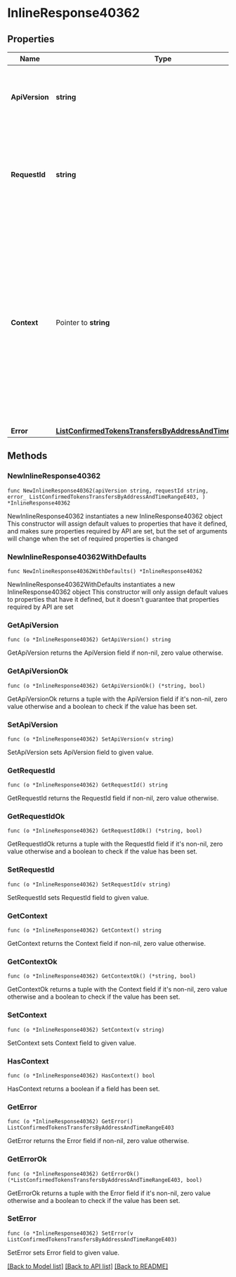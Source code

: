 # InlineResponse40362

## Properties

Name | Type | Description | Notes
------------ | ------------- | ------------- | -------------
**ApiVersion** | **string** | Specifies the version of the API that incorporates this endpoint. | 
**RequestId** | **string** | Defines the ID of the request. The &#x60;requestId&#x60; is generated by Crypto APIs and it&#39;s unique for every request. | 
**Context** | Pointer to **string** | In batch situations the user can use the context to correlate responses with requests. This property is present regardless of whether the response was successful or returned as an error. &#x60;context&#x60; is specified by the user. | [optional] 
**Error** | [**ListConfirmedTokensTransfersByAddressAndTimeRangeE403**](ListConfirmedTokensTransfersByAddressAndTimeRangeE403.md) |  | 

## Methods

### NewInlineResponse40362

`func NewInlineResponse40362(apiVersion string, requestId string, error_ ListConfirmedTokensTransfersByAddressAndTimeRangeE403, ) *InlineResponse40362`

NewInlineResponse40362 instantiates a new InlineResponse40362 object
This constructor will assign default values to properties that have it defined,
and makes sure properties required by API are set, but the set of arguments
will change when the set of required properties is changed

### NewInlineResponse40362WithDefaults

`func NewInlineResponse40362WithDefaults() *InlineResponse40362`

NewInlineResponse40362WithDefaults instantiates a new InlineResponse40362 object
This constructor will only assign default values to properties that have it defined,
but it doesn't guarantee that properties required by API are set

### GetApiVersion

`func (o *InlineResponse40362) GetApiVersion() string`

GetApiVersion returns the ApiVersion field if non-nil, zero value otherwise.

### GetApiVersionOk

`func (o *InlineResponse40362) GetApiVersionOk() (*string, bool)`

GetApiVersionOk returns a tuple with the ApiVersion field if it's non-nil, zero value otherwise
and a boolean to check if the value has been set.

### SetApiVersion

`func (o *InlineResponse40362) SetApiVersion(v string)`

SetApiVersion sets ApiVersion field to given value.


### GetRequestId

`func (o *InlineResponse40362) GetRequestId() string`

GetRequestId returns the RequestId field if non-nil, zero value otherwise.

### GetRequestIdOk

`func (o *InlineResponse40362) GetRequestIdOk() (*string, bool)`

GetRequestIdOk returns a tuple with the RequestId field if it's non-nil, zero value otherwise
and a boolean to check if the value has been set.

### SetRequestId

`func (o *InlineResponse40362) SetRequestId(v string)`

SetRequestId sets RequestId field to given value.


### GetContext

`func (o *InlineResponse40362) GetContext() string`

GetContext returns the Context field if non-nil, zero value otherwise.

### GetContextOk

`func (o *InlineResponse40362) GetContextOk() (*string, bool)`

GetContextOk returns a tuple with the Context field if it's non-nil, zero value otherwise
and a boolean to check if the value has been set.

### SetContext

`func (o *InlineResponse40362) SetContext(v string)`

SetContext sets Context field to given value.

### HasContext

`func (o *InlineResponse40362) HasContext() bool`

HasContext returns a boolean if a field has been set.

### GetError

`func (o *InlineResponse40362) GetError() ListConfirmedTokensTransfersByAddressAndTimeRangeE403`

GetError returns the Error field if non-nil, zero value otherwise.

### GetErrorOk

`func (o *InlineResponse40362) GetErrorOk() (*ListConfirmedTokensTransfersByAddressAndTimeRangeE403, bool)`

GetErrorOk returns a tuple with the Error field if it's non-nil, zero value otherwise
and a boolean to check if the value has been set.

### SetError

`func (o *InlineResponse40362) SetError(v ListConfirmedTokensTransfersByAddressAndTimeRangeE403)`

SetError sets Error field to given value.



[[Back to Model list]](../README.md#documentation-for-models) [[Back to API list]](../README.md#documentation-for-api-endpoints) [[Back to README]](../README.md)


